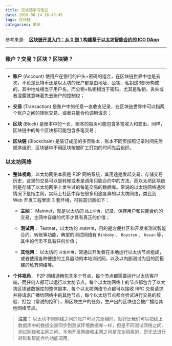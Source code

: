 ```yaml
---
title: 区块链学习笔记
date: 2018-06-14 16:45:45
tags: 区块链
categories: 笔记
---
```

参考来源: <label style="font-weight: bold;margin-left: 10px">[区块链开发入门：从 0 到 1 构建基于以太坊智能合约的 ICO DApp](https://juejin.im/book/5addb2eb6fb9a07abd0d4557/section/5ade6bf7518825673e353f33#heading-1)</label>

---

### 账户？交易？区块？区块链？
---

* **账户** (Account) 使用户在银行的户头+密码的组合，在区块链世界中也是去次，不论是比特币还是以太坊的账户都是由地址、公钥、私钥这3部分构成的，其中地址相当于用户名，而公钥+私钥相当于密码，尤其是私钥，丢失或者泄露就意味着失去账户的控制权；

* **交易** (Transaction) 是账户中的任意一直收支记录，在区块链世界中可以指两个账户之间的转账交易、或者只能合约调用请求；

* **区块** (Block) 是账本中的一页，账本的每页可能包含多笔收入和支出，同样，区块链中的每个区块都可能包含多笔交易；

* **区块链** (Blockchain) 是装订成册的多页账本，账本不同页按照记录时间先后顺序组织，区块链中不用区块按被矿工打包的时间先后组织。

### 以太坊网络

* **整体视角**，以太坊网络本质是 P2P 网络系统，其用途是发起交易、存储交易历史，这里的交易可以是转账或者是调用只能合约中的方法，而以太坊区块链则是存储了以太坊网络上发生过的每笔交易的数据库。常说的以太坊网络通常情况下是指主网，实际上社区中存在很多用途各异的以太坊网络，类比到 Web 开发工程里面 3 套环境，可将其归类如下：

	- **主网**： Mainnet，就是以太坊的 `线上环境`，记录、保存用户和只能合约的交易，主网中存储的代币才具有真正的价值；

	- **测试网**： Testnet，以太坊的 `测试环境`，目的是方便社区和开发者测试智能合约、转账等功能，典型的测试网络有 `Rinkeby` 、 `Ropsten` 、 `Kovan` 等，其中的代币不具有任何价值；

	- **其他网**： 以太坊的 `开发环境`，常通过开发者在本地运行以太坊节点组成，或者使用各种便捷的工具启动的本地测试网，以及以内部测试为目的而搭建的私有网络等。

* **个体视角**， P2P 网络通畅包含多个节点，每个节点都需要运行以太坊客户端，而任何人都可以运行以太坊节点，每个以太坊网络上的节点都包含了以太坊区块链数据库的整体副本，每个以太坊网络节点都可以接收 RPC 交易请求并将请求广播给网络中的其他节点，每个以太坊节点都会尝试进行交易的校验、打包（常说的挖矿），即区块生产的任务，生产出的区块也会被广播给其他网络节点。


> **注意：** 以太坊不同网络之间的账户可以完全相同，就好比我们可以把线上数据库中的数据全部同步到测试环境数据库一样，但是不同测试网络之间、测试网络和主网之间、本地开发网络和主网之间是完全隔离的，即无法进行转账和智能合约功能调用。